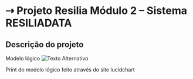 <h1> ⇢ Projeto Resilia Módulo 2 – Sistema RESILIADATA </h1>

<h2>Descrição do projeto</h2
- Realização da modelagem lógica de dados para o sistema RESILIADATA, que auxiliará na avaliação das tecnologias utilizadas pelas empresas parceiras e seus colaboradores.

<h2>Modelo lógico</h2>
<img src="https://github.com/GuttenbergJr/projeto_individual_sistema_resiliadata/assets/114154174/a2380786-29e6-4505-888c-f485e8f93b06" alt="Texto Alternativo">
<p>Print do modelo lógico feito através do site lucidchart</p>
